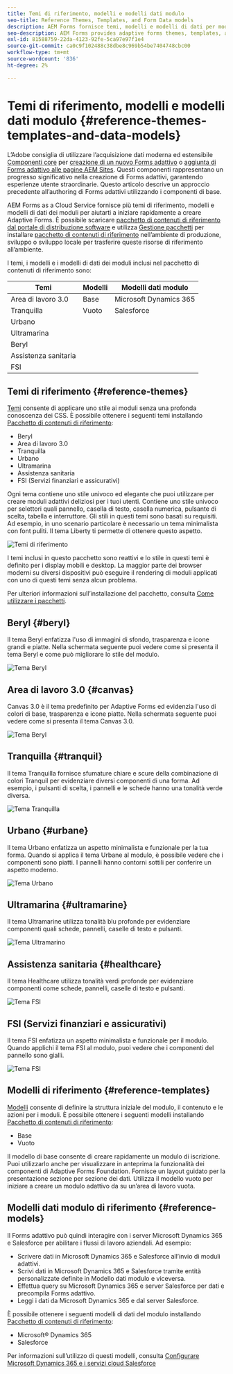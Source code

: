 ```yaml
---
title: Temi di riferimento, modelli e modelli dati modulo
seo-title: Reference Themes, Templates, and Form Data models
description: AEM Forms fornisce temi, modelli e modelli di dati per moduli adattivi che è possibile ottenere da Software Distribution
seo-description: AEM Forms provides adaptive forms themes, templates, and form data models that you can get from Software Distribution
exl-id: 81588759-22da-4123-92fe-5ca97e97f1e4
source-git-commit: ca0c9f102488c38dbe8c969b54be7404748cbc00
workflow-type: tm+mt
source-wordcount: '836'
ht-degree: 2%

---
```


# Temi di riferimento, modelli e modelli dati modulo {#reference-themes-templates-and-data-models}

<span class="preview"> L’Adobe consiglia di utilizzare l’acquisizione dati moderna ed estensibile [Componenti core](https://experienceleague.adobe.com/docs/experience-manager-core-components/using/adaptive-forms/introduction.html?lang=it) per [creazione di un nuovo Forms adattivo](/help/forms/creating-adaptive-form-core-components.md) o [aggiunta di Forms adattivo alle pagine AEM Sites](/help/forms/create-or-add-an-adaptive-form-to-aem-sites-page.md). Questi componenti rappresentano un progresso significativo nella creazione di Forms adattivi, garantendo esperienze utente straordinarie. Questo articolo descrive un approccio precedente all’authoring di Forms adattivi utilizzando i componenti di base. </span>

AEM Forms as a Cloud Service fornisce più temi di riferimento, modelli e modelli di dati dei moduli per aiutarti a iniziare rapidamente a creare Adaptive Forms. È possibile scaricare [pacchetto di contenuti di riferimento dal portale di distribuzione software](https://experience.adobe.com/#/downloads/content/software-distribution/en/aemcloud.html?package=/content/software-distribution/en/details.html/content/dam/aemcloud/public/aem-forms-reference-content.ui.content-2.1.0.zip) e utilizza [Gestione pacchetti](/help/implementing/developing/tools/package-manager.md) per installare [pacchetto di contenuti di riferimento](https://experience.adobe.com/#/downloads/content/software-distribution/en/aemcloud.html?package=/content/software-distribution/en/details.html/content/dam/aemcloud/public/aem-forms-reference-content.ui.content-2.1.0.zip) nell’ambiente di produzione, sviluppo o sviluppo locale per trasferire queste risorse di riferimento all’ambiente.

I temi, i modelli e i modelli di dati dei moduli inclusi nel pacchetto di contenuti di riferimento sono:


| Temi | Modelli | Modelli dati modulo |
---------|----------|---------
| Area di lavoro 3.0 | Base | Microsoft Dynamics 365 |
| Tranquilla | Vuoto | Salesforce |
| Urbano |   |  |
| Ultramarina |  |  |
| Beryl |  |  |
| Assistenza sanitaria |  |   |
| FSI |   |   |

## Temi di riferimento {#reference-themes}

[Temi](/help/forms/themes.md) consente di applicare uno stile ai moduli senza una profonda conoscenza dei CSS. È possibile ottenere i seguenti temi installando [Pacchetto di contenuti di riferimento](https://experience.adobe.com/#/downloads/content/software-distribution/en/aemcloud.html?package=/content/software-distribution/en/details.html/content/dam/aemcloud/public/aem-forms-reference-content.ui.content-2.1.0.zip):

* Beryl
* Area di lavoro 3.0
* Tranquilla
* Urbano
* Ultramarina
* Assistenza sanitaria
* FSI (Servizi finanziari e assicurativi)

Ogni tema contiene uno stile univoco ed elegante che puoi utilizzare per creare moduli adattivi deliziosi per i tuoi utenti. Contiene uno stile univoco per selettori quali pannello, casella di testo, casella numerica, pulsante di scelta, tabella e interruttore. Gli stili in questi temi sono basati su requisiti. Ad esempio, in uno scenario particolare è necessario un tema minimalista con font puliti. Il tema Liberty ti permette di ottenere questo aspetto.

![Temi di riferimento](assets/ref-themes.png)

I temi inclusi in questo pacchetto sono reattivi e lo stile in questi temi è definito per i display mobili e desktop. La maggior parte dei browser moderni su diversi dispositivi può eseguire il rendering di moduli applicati con uno di questi temi senza alcun problema.

Per ulteriori informazioni sull’installazione del pacchetto, consulta [Come utilizzare i pacchetti](/help/implementing/developing/tools/package-manager.md).

## Beryl {#beryl}

Il tema Beryl enfatizza l&#39;uso di immagini di sfondo, trasparenza e icone grandi e piatte. Nella schermata seguente puoi vedere come si presenta il tema Beryl e come può migliorare lo stile del modulo.

![Tema Beryl](assets/beryl.png)

## Area di lavoro 3.0 {#canvas}

Canvas 3.0 è il tema predefinito per Adaptive Forms ed evidenzia l&#39;uso di colori di base, trasparenza e icone piatte. Nella schermata seguente puoi vedere come si presenta il tema Canvas 3.0.

![Tema Beryl](assets/canvas.png)


## Tranquilla {#tranquil}

Il tema Tranquilla fornisce sfumature chiare e scure della combinazione di colori Tranquil per evidenziare diversi componenti di una forma. Ad esempio, i pulsanti di scelta, i pannelli e le schede hanno una tonalità verde diversa.

![Tema Tranquilla](assets/tranquil.png)


## Urbano {#urbane}

Il tema Urbano enfatizza un aspetto minimalista e funzionale per la tua forma. Quando si applica il tema Urbane al modulo, è possibile vedere che i componenti sono piatti. I pannelli hanno contorni sottili per conferire un aspetto moderno.

![Tema Urbano](assets/urbane.png)


## Ultramarina {#ultramarine}

Il tema Ultramarine utilizza tonalità blu profonde per evidenziare componenti quali schede, pannelli, caselle di testo e pulsanti.

![Tema Ultramarino](assets/ultramarine.png)

## Assistenza sanitaria {#healthcare}

Il tema Healthcare utilizza tonalità verdi profonde per evidenziare componenti come schede, pannelli, caselle di testo e pulsanti.

![Tema FSI](assets/healthcare.png)


## FSI (Servizi finanziari e assicurativi)

Il tema FSI enfatizza un aspetto minimalista e funzionale per il modulo. Quando applichi il tema FSI al modulo, puoi vedere che i componenti del pannello sono gialli.

![Tema FSI](assets/fsi.png)

## Modelli di riferimento {#reference-templates}


[Modelli](/help/forms/themes.md) consente di definire la struttura iniziale del modulo, il contenuto e le azioni per i moduli. È possibile ottenere i seguenti modelli installando [Pacchetto di contenuti di riferimento](https://experience.adobe.com/#/downloads/content/software-distribution/en/aemcloud.html?package=/content/software-distribution/en/details.html/content/dam/aemcloud/public/aem-forms-reference-content.ui.content-2.1.0.zip):

* Base
* Vuoto

Il modello di base consente di creare rapidamente un modulo di iscrizione. Puoi utilizzarlo anche per visualizzare in anteprima la funzionalità dei componenti di Adaptive Forms Foundation. Fornisce un layout guidato per la presentazione sezione per sezione dei dati. Utilizza il modello vuoto per iniziare a creare un modulo adattivo da su un’area di lavoro vuota.


## Modelli dati modulo di riferimento {#reference-models}

Il Forms adattivo può quindi interagire con i server Microsoft Dynamics 365 e Salesforce per abilitare i flussi di lavoro aziendali. Ad esempio:

* Scrivere dati in Microsoft Dynamics 365 e Salesforce all’invio di moduli adattivi.
* Scrivi dati in Microsoft Dynamics 365 e Salesforce tramite entità personalizzate definite in Modello dati modulo e viceversa.
* Effettua query su Microsoft Dynamics 365 e server Salesforce per dati e precompila Forms adattivo.
* Leggi i dati da Microsoft Dynamics 365 e dal server Salesforce.

È possibile ottenere i seguenti modelli di dati del modulo installando [Pacchetto di contenuti di riferimento](https://experience.adobe.com/#/downloads/content/software-distribution/en/aemcloud.html?package=/content/software-distribution/en/details.html/content/dam/aemcloud/public/aem-forms-reference-content.ui.content-2.1.0.zip):

* Microsoft® Dynamics 365
* Salesforce

Per informazioni sull’utilizzo di questi modelli, consulta [Configurare Microsoft Dynamics 365 e i servizi cloud Salesforce](https://experienceleague.adobe.com/docs/experience-manager-cloud-service/content/forms/integrate/use-form-data-model/configure-msdynamics-salesforce.html?lang=en#configure-dynamics-cloud-service)
